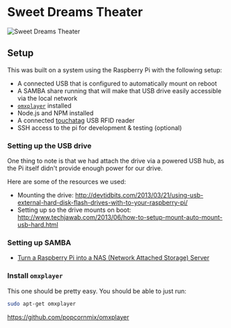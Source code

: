 Sweet Dreams Theater
====================

![Sweet Dreams Theater](https://pbs.twimg.com/media/CSgr5GwXIAAsRbm.jpg)

## Setup

This was built on a system using the Raspberry Pi with the following setup:

 * A connected USB that is configured to automatically mount on reboot
 * A SAMBA share running that will make that USB drive easily accessible via the local network
 * [`omxplayer`](https://github.com/popcornmix/omxplayer) installed
 * Node.js and NPM installed
 * A connected [touchatag](http://store.touchatag.com/acatalog/touchatag.html) USB RFID reader
 * SSH access to the pi for development & testing (optional)

### Setting up the USB drive

One thing to note is that we had attach the drive via a powered USB hub, as the Pi itself didn't provide enough power for our drive.

Here are some of the resources we used:

 * Mounting the drive: http://devtidbits.com/2013/03/21/using-usb-external-hard-disk-flash-drives-with-to-your-raspberry-pi/
 * Setting up so the drive mounts on boot:  http://www.techjawab.com/2013/06/how-to-setup-mount-auto-mount-usb-hard.html

### Setting up SAMBA

 * [Turn a Raspberry Pi into a NAS (Network Attached Storage) Server](http://raspipress.com/2013/05/turn-a-raspberry-pi-into-a-nas-network-attached-storage-server/)


### Install `omxplayer`

This one should be pretty easy. You should be able to just run:

```bash
sudo apt-get omxplayer
```

https://github.com/popcornmix/omxplayer
